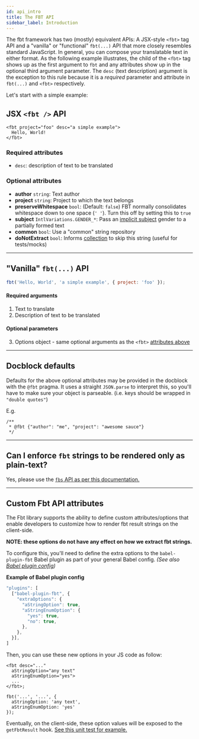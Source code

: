 ```yaml
---
id: api_intro
title: The FBT API
sidebar_label: Introduction
---
```


The fbt framework has two (mostly) equivalent APIs: A JSX-style `<fbt>` tag API and a "vanilla" or "functional" `fbt(...)` API that more closely resembles standard JavaScript. In general, you can compose your translatable text in either format. As the following example illustrates, the child of the `<fbt>` tag shows up as the first argument to `fbt` and any attributes show up in the optional third argument parameter. The `desc` (text description) argument is the exception to this rule because it is a _required_ parameter and attribute in `fbt(...)` and `<fbt>` respectively.

Let's start with a simple example:

## JSX `<fbt />` API

```
<fbt project="foo" desc="a simple example">
  Hello, World!
</fbt>
```

### Required attributes

- `desc`: description of text to be translated

### Optional attributes

- **author** `string`: Text author
- **project** `string`: Project to which the text belongs
- **preserveWhitespace** `bool`: (Default: `false`)
  FBT normally consolidates whitespace down to one space (`' '`).
  Turn this off by setting this to `true`
- **subject** `IntlVariations.GENDER_*`: Pass an [implicit subject](implicit_params) gender to a partially formed text
- **common** `bool`: Use a "common" string repository
- **doNotExtract** `bool`: Informs [collection](collection) to skip this string (useful for tests/mocks)

---

## "Vanilla" `fbt(...)` API

```js
fbt('Hello, World', 'a simple example', { project: 'foo' });
```

#### Required arguments

1. Text to translate
2. Description of text to be translated

#### Optional parameters

3. Options object - same optional arguments as the `<fbt>` [attributes above](api_intro#optional-attributes)

---

## Docblock defaults

Defaults for the above optional attributes may be provided in the
docblock with the `@fbt` pragma. It uses a straight `JSON.parse` to
interpret this, so you'll have to make sure your object is parseable. (i.e. keys should be wrapped in `"double quotes"`)

E.g.

```
/**
 * @fbt {"author": "me", "project": "awesome sauce"}
 */
```

---

## Can I enforce `fbt` strings to be rendered only as plain-text?

Yes, please use the [`fbs` API as per this documentation.](enforcing_plain_text)

---

## Custom Fbt API attributes

The Fbt library supports the ability to define custom attributes/options that enable developers to customize how to render fbt result strings on the client-side.

**NOTE: these options do not have any effect on how we extract fbt strings.**

To configure this, you'll need to define the extra options to the `babel-plugin-fbt` Babel plugin as part of your general Babel config.
_(See also [Babel plugin config](https://babeljs.io/docs/en/plugins/#plugin-options))_

**Example of Babel plugin config**

```js
"plugins": [
  ["babel-plugin-fbt", {
    "extraOptions": {
      "aStringOption": true,
      "aStringEnumOption": {
        "yes": true,
        "no": true,
      },
    },
  }],
]
```

Then, you can use these new options in your JS code as follow:

```
<fbt desc="..."
  aStringOption="any text"
  aStringEnumOption="yes">
  ...
</fbt>;

fbt('...', '...', {
  aStringOption: 'any text',
  aStringEnumOption: 'yes'
});
```

Eventually, on the client-side, these option values will be exposed to the `getFbtResult` hook.
[See this unit test for example.](https://github.com/facebook/fbt/blob/cfa45341068b31b0fec11d919717789d86aa1112/runtime/shared/__tests__/fbt-test.js#L345-L353)
